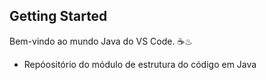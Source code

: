 ## Getting Started

Bem-vindo ao mundo Java do VS Code. ☕♨
- Repóositório do módulo de estrutura do código em Java
